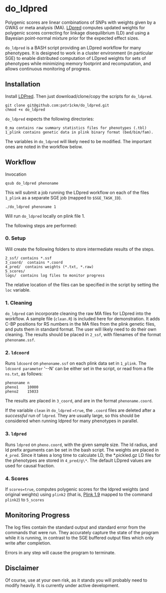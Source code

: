 # do\_ldpred

Polygenic scores are linear combinations of SNPs  with weights given by a GWAS or meta analysis (MA).
[LDpred](http://biorxiv.org/content/early/2015/03/04/015859) computes updated weights for polygenic scores correcting for linkage disequilibrium (LD)
 and using a Bayesian point-normal mixture prior for the expected effect sizes. 

`do_ldpred` is a BASH script providing an LDpred workflow for many phenotypes. It is designed to work in a cluster environment (in particular SGE) to enable distributed computation of LDpred weights for sets of phenotypes while minimizing memory footprint and recomputation, and allows continuous monitoring of progress. 

## Installation

Install [LDPred](https://bitbucket.org/bjarni_vilhjalmsson/ldpred). Then just download/clone/copy the scripts for `do_ldpred`.

    git clone git@github.com:patr1ckm/do_ldpred.git 
    chmod +x do_ldpred

`do_ldpred` expects the following directories: 

    0_ma contains raw summary statistics files for phenotypes (.tbl)
    1_plink contains genetic data in plink binary format (bed/bim/fam). 

The variables in `do_ldpred` will likely need to be modified. The important ones are noted in the workflow below.

## Workflow

Invocation

    qsub do_ldpred phenoname

This will submit a job running the LDpred workflow on each of the files `1_plink` as a separate SGE job (mapped to `$SGE_TASK_ID`). 

    ./do_ldpred phenoname 1

Will run `do_ldpred` locally on plink file 1.

The following steps are performed:

### 0. Setup

Will create the following folders to store intermediate results of the steps.

    2_ssf/ contains *.ssf
    3_coord/  contains *.coord
    4_pred/  contains weights (*.txt, *.raw)
    5_scores/  
    logs/  contains log files to monitor progress

The relative location of the files can be specified in the script by setting the `loc` variable.

### 1. Cleaning

`do_ldpred` can incorporate cleaning the raw MA files for LDpred into the workflow. A sample file (`clean.R`) is included here for demonstration.
It adds C-BP positions for RS numbers in the MA files from the plink genetic files, and puts them in standard format.
The user will likely need to do their own cleaning. The results should be placed in `2_ssf`, with filenames of the format `phenoname.ssf`.

### 2. `ldcoord`

Runs `ldcoord` on `phenoname.ssf` on each plink data set in `1_plink`. The `ldcoord parameter` '--N' can be either set in the script, or 
read from a file `ns.txt`, as follows:

    phenoname n
    pheno1    10000
    pheno2    15033

The results are placed in `3_coord`, and are in the format `phenoname.coord`. 

If the variable `clean` in `do_ldpred` `=true`, the `.coord` files are deleted after a _successful_ run of `ldpred`. They are usually large, so this should be considered when running ldpred
for many phenotypes in parallel.

### 3. `ldpred`

Runs `ldpred` on `pheno.coord`, with the given sample size. The ld radius, and ld prefix arguments can be set in the bash script.
The weights are placed in `4_pred`. Since it takes a long time to calculate LD, the \*.pickled.gz LD files for the phenotypes are stored in `4_pred/g\*`. The default LDpred values are used for causal fraction.

### 4. Scores

If `scores=true`, computes polygenic scores for the ldpred weights (and original weights) using `plink2` (that is, [Plink 1.9](https://www.cog-genomics.org/plink2) mapped to the command `plink2`)  to `5_scores` 

## Monitoring Progress

The log files contain the standard output and standard error from the commands that were run. They accurately capture the state of the program while it is running, in contrast to the SGE buffered output files which only write after completion.

Errors in any step will cause the program to terminate. 

## Disclaimer

Of course, use at your own risk, as it stands you will probably need to modify heavily. It is currently under active development.




